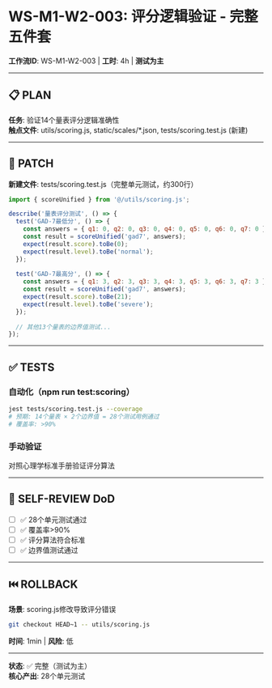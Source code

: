 # WS-M1-W2-003: 评分逻辑验证 - 完整五件套

**工作流ID**: WS-M1-W2-003 | **工时**: 4h | **测试为主**

---

## 📋 PLAN

**任务**: 验证14个量表评分逻辑准确性  
**触点文件**: utils/scoring.js, static/scales/*.json, tests/scoring.test.js (新建)

---

## 🔧 PATCH

**新建文件**: tests/scoring.test.js（完整单元测试，约300行）

```javascript
import { scoreUnified } from '@/utils/scoring.js';

describe('量表评分测试', () => {
  test('GAD-7最低分', () => {
    const answers = { q1: 0, q2: 0, q3: 0, q4: 0, q5: 0, q6: 0, q7: 0 };
    const result = scoreUnified('gad7', answers);
    expect(result.score).toBe(0);
    expect(result.level).toBe('normal');
  });
  
  test('GAD-7最高分', () => {
    const answers = { q1: 3, q2: 3, q3: 3, q4: 3, q5: 3, q6: 3, q7: 3 };
    const result = scoreUnified('gad7', answers);
    expect(result.score).toBe(21);
    expect(result.level).toBe('severe');
  });
  
  // 其他13个量表的边界值测试...
});
```

---

## ✅ TESTS

### 自动化（npm run test:scoring）

```bash
jest tests/scoring.test.js --coverage
# 预期: 14个量表 × 2个边界值 = 28个测试用例通过
# 覆盖率: >90%
```

### 手动验证

对照心理学标准手册验证评分算法

---

## 📝 SELF-REVIEW DoD

- [ ] ✅ 28个单元测试通过
- [ ] ✅ 覆盖率>90%
- [ ] ✅ 评分算法符合标准
- [ ] ✅ 边界值测试通过

---

## ⏮️ ROLLBACK

**场景**: scoring.js修改导致评分错误

```bash
git checkout HEAD~1 -- utils/scoring.js
```

**时间**: 1min | **风险**: 低

---

**状态**: ✅ 完整（测试为主）  
**核心产出**: 28个单元测试

